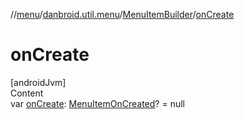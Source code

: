 //[menu](../../index.md)/[danbroid.util.menu](../index.md)/[MenuItemBuilder](index.md)/[onCreate](on-create.md)



# onCreate  
[androidJvm]  
Content  
var [onCreate](on-create.md): [MenuItemOnCreated](../index.md#%5Bdanbroid.util.menu%2FMenuItemOnCreated%2F%2F%2FPointingToDeclaration%2F%5D%2FClasslikes%2F1339308933)? = null  



